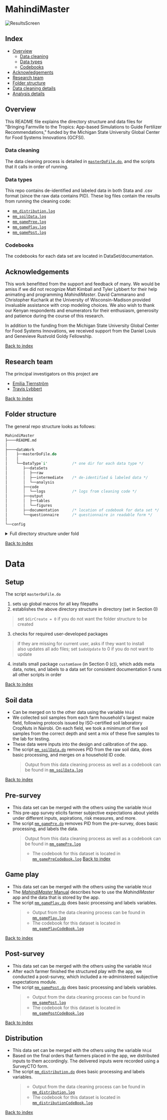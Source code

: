 # MahindiMaster

![ResultsScreen](assets/screenshot3.png)

## Index
- [Overview](#overview)
  - [Data cleaning](#data-cleaning)
  - [Data types](#data-types)
  - [Codebooks](#codebooks)
- [Acknowledgements](#acknowledgements)
- [Research team](#research-team)
- [Folder structure](#folder-structure)
- [Data cleaning details](#data-cleaning)
- [Analysis details](#analysis-steps)

## Overview

This README file explains the directory structure and data files for
"Bringing Farmville to the Tropics: App-based Simulations to Guide
Fertilizer Recommendations," funded by the Michigan State University
Global Center for Food Systems Innovations (GCFSI).

### Data cleaning

The data cleaning process is detailed in [`masterDoFile.do`](dataWork/masterDoFile.do),
and the scripts that it calls in order of running.

### Data types

This repo contains de-identified and labeled data in both
Stata and .csv format (since the raw data contains PID).
These log files contain the results from running the cleaning code:
* [`mm_distribution.log`](dataWork/distribution/code/logs/mm_distribution.log)
* [`mm_soilData.log`](dataWork/soil/code/logs/mm_soilData.log)
* [`mm_gamePree.log`](dataWork/preGame/code/logs/mm_gamePre.log)
* [`mm_gamePlay.log`](dataWork/gamePlay/code/logs/mm_gamePlay.log)
* [`mm_gamePost.log`](dataWork/gamePost/code/logs/mm_gamePost.log)

### Codebooks

The codebooks for each data set are located in DataSet/documentation.

## Acknowledgements
This work benefitted from the support and feedback of many.
We would be amiss if we did not recognize Matt Kimball and Tyler Lybbert
for their help animating and programming _MahindiMaster_.
David Cammarano and Christopher Kucharik at the University of
Wisconsin-Madison provided invaluable assistance with crop modeling choices.
We also wish to thank our Kenyan respondents and enumerators for their
enthusiasm, generosity and patience during the course of this research.

In addition to the funding from the Michigan State University Global Center
for Food Systems Innovations, we received support from the Daniel Louis and
Genevieve Rustvold Goldy Fellowship.

[Back to index](#index)

## Research team

The principal investigators on this project are
  - [Emilia Tjernström](https://emiliatjernstrom.com)
  - [Travis Lybbert](https://are.ucdavis.edu/people/faculty/travis-lybbert/)

[Back to index](#index)

## Folder structure

The general repo structure looks as follows:<br>

```stata
MahindiMaster
├────README.md
│    
├────dataWork
│    ├──masterDoFile.do
│    │
│    └──DataType`i'           /* one dir for each data type */
│       ├──dataSets
│       │  ├──raw
│       │  ├──intermediate    /* de-identified & labeled data */
│       │  └──analysis
│       ├──code
│       │  └──logs            /* logs from cleaning code */
│       ├──output
│       │  ├──tables
│       │  └──figures
│       ├──documentation      /* location of codebook for data set */
│       └──questionnaire      /* questionnaire in readable form */
│   
└──config
```

<details>
<summary>Full directory structure under fold</summary>

```stata
MahindiMaster
├────README.md
│    
├────dataWork
│    ├──masterDoFile.do
│    │
│    ├──soil
│    │  ├──dataSets
│    │  │  ├──raw
│    │  │  ├──intermediate
│    │  │  └──analysis
│    │  ├──code
│    │  │  └──logs
│    │  ├──output
│    │  │  ├──tables
│    │  │  └──figures
│    │  ├──documentation
│    │  └──questionnaire
│    │
│    │
│    ├──gamePre
│    │  ├──dataSets
│    │  │  ├──raw
│    │  │  ├──intermediate
│    │  │  └──analysis
│    │  ├──code
│    │  │  └──logs
│    │  ├──output
│    │  │  ├──tables
│    │  │  └──figures
│    │  ├──documentation
│    │  └──questionnaire
│    │
│    │
│    └──mahindiMaster
│    │  ├──dataSets
│    │  │  ├──raw
│    │  │  ├──intermediate
│    │  │  └──analysis
│    │  ├──code
│    │  │  └──logs
│    │  ├──output
│    │  │  ├──tables
│    │  │  └──figures
│    │  ├──documentation
│    │  └──questionnaire
│    │
│    │
│    └──gamePost
│    │  ├──dataSets
│    │  │  ├──raw
│    │  │  ├──intermediate
│    │  │  └──analysis
│    │  ├──code
│    │  │  └──logs
│    │  ├──output
│    │  │  ├──tables
│    │  │  └──figures
│    │  ├──documentation
│    │  └──questionnaire
│    │
│    │
│    └──distribution
│       ├──dataSets
│       │  ├──raw
│       │  ├──intermediate
│       │  └──analysis
│       ├──code
│       │  └──logs
│       ├──output
│       │  ├──tables
│       │  └──figures
│       ├──documentation
│       └──questionnaire
│
└──config
```

</details>

[Back to index](#index)

# Data
## Setup

The script `masterDoFile.do`
1. sets up global macros for all key filepaths
2. establishes the above directory structure in directory (set in Section 0)
  > set `$dirCreate = 0` if you do not want the folder structure to be created
3.  checks for required user-developed packages
  > if they are missing for current user, asks if they want to install <br>
  > also updates all ado files; set `$adoUpdate` to 0
  if you do not want to update
4. installs small package `customSave` (in Section 0 (c)), which
 adds meta data, notes, and labels to a data set for consistent
 documentation
5 runs all other scripts in order

[Back to index](#index)

## Soil data

* Can be merged on to the other data using the variable ``hhid``
* We collected soil samples from each farm household's largest maize field,
following protocols issued by ISO-certified soil laboratory CropNuts in Nairobi.
On each field, we took a minimum of five soil samples from the correct depth
and sent a mix of these five samples to the lab for testing.
* These data were inputs into the design and calibration of the app.
* The script [`mm_soilData.do`](dataWork/soil/code/mm_soilData.do) removes PID from the raw soil data, does basic processing, and merges on a household ID code.
  > Output from this data cleaning process as well as a codebook can be found in [`mm_soilData.log`](mm_soilData.log)

[Back to index](#index)

## Pre-survey

* This data set can be merged with the others using the variable ``hhid``
* This pre-app survey elicits farmer subjective expectations about yields
  under different inputs, aspirations, risk measures, and more.
* The script [`mm_gamePre.do`](dataWork/gamePre/code/mm_gamePre.do) removes PID from the pre-survey, does basic processing, and labels the data.
  > Output from this data cleaning process as well as a codebook can be found in [`mm_gamePre.log`](dataWork/gamePre/code/logs/mm_game.log)
  > * The codebook for this dataset is located in
    [`mm_gamePreCodeBook.log`](dataWork/gamePre/documentation/mm_gamereCodeBook.log)
[Back to index](#index)

## Game play

* This data set can be merged with the others using the variable ``hhid``
* The [_MahindiMaster_ Manual](dataWork/gamePlay/documentation/MM_Manual.pdf)
  describes how to use the _MahindiMaster_ app and the data that is stored by
  the app.
* The script
  [`mm_gamePlay.do`](dataWork/gamePlay/code/mm_gamePlay.do)
  does basic processing and labels variables.
  > * Output from the data cleaning process can be found in
  [`mm_gamePlay.log`](dataWork/gamePlay/code/logs/gamePlay.log)
  > * The codebook for this dataset is located in
    [`mm_gamePlayCodeBook.log`](dataWork/gamePlay/documentation/mm_gamePlayCodeBook.log)

[Back to index](#index)

## Post-survey

* This data set can be merged with the others using the variable ``hhid``
* After each farmer finished the structured play with the app,
  we conducted a post-survey, which included a re-administered
  subjective expectations module.
* The script
  [`mm_gamePost.do`](dataWork/gamePost/code/mm_gamePost.do)
  does basic processing and labels variables.
  > * Output from the data cleaning process can be found in
  [`mm_gamePost.log`](dataWork/gamePost/code/logs/mm_gamePost.log)
  > * The codebook for this dataset is located in
    [`mm_gamePostCodeBook.log`](dataWork/gamePost/documentation/mm_gamePostCodeBook.log)

[Back to index](#index)

## Distribution

* This data set can be merged with the others using the variable `hhid`
* Based on the final orders that farmers placed in the app,
  we distributed inputs to them accordingly. The delivered inputs
  were recorded using a SurveyCTO form.
* The script
  [`mm_distribution.do`](dataWork/distribution/documentation/mm_distribution.do)
  does basic processing and labels variables.
  > * Output from the data cleaning process can be found in
  [`mm_distribution.log`](dataWork/distribution/code/logs/mm_distribution.log)
  > * The codebook for this dataset is located in
    [`mm_distributionCodeBook.log`](dataWork/distribution/documentation/mm_distributionCodeBook.log)

[Back to index](#index)
